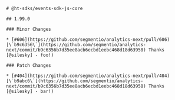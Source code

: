     # @ht-sdks/events-sdk-js-core

    ## 1.99.0

    ### Minor Changes

    * [#606](https://github.com/segmentio/analytics-next/pull/606) [\`b9c6356\`](https://github.com/segmentio/analytics-next/commit/b9c6356b7d35ee8acb6ecbd1eebc468d18d63958) Thanks [@silesky] - foo!)

    ### Patch Changes

    * [#404](https://github.com/segmentio/analytics-next/pull/404) [\`b9abc6\`](https://github.com/segmentio/analytics-next/commit/b9c6356b7d35ee8acb6ecbd1eebc468d18d63958) Thanks [@silesky] - bar!)